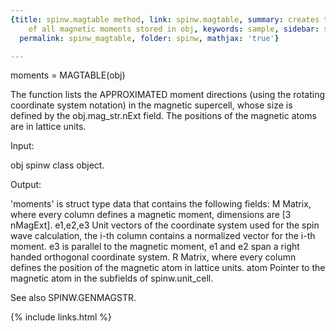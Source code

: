 ```yaml
---
{title: spinw.magtable method, link: spinw.magtable, summary: creates tabulated list
    of all magnetic moments stored in obj, keywords: sample, sidebar: sw_sidebar,
  permalink: spinw_magtable, folder: spinw, mathjax: 'true'}

---
```

 
moments = MAGTABLE(obj)
 
The function lists the APPROXIMATED moment directions (using the rotating
coordinate system notation) in the magnetic supercell, whose size is
defined by the obj.mag_str.nExt field. The positions of the magnetic
atoms are in lattice units.
 
Input:
 
obj           spinw class object.
 
Output:
 
'moments' is struct type data that contains the following fields:
  M           Matrix, where every column defines a magnetic moment,
              dimensions are [3 nMagExt].
  e1,e2,e3    Unit vectors of the coordinate system used for the spin
              wave calculation, the i-th column contains a normalized
              vector for the i-th moment. e3 is parallel to the magnetic
              moment, e1 and e2 span a right handed orthogonal coordinate
              system.
  R           Matrix, where every column defines the position of the
              magnetic atom in lattice units.
  atom        Pointer to the magnetic atom in the subfields of
              spinw.unit_cell.
 
See also SPINW.GENMAGSTR.
 

{% include links.html %}
